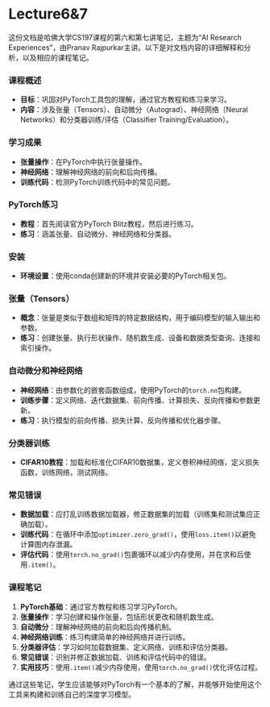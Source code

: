 # Lecture6&7

这份文档是哈佛大学CS197课程的第六和第七讲笔记，主题为“AI Research Experiences”，由Pranav Rajpurkar主讲。以下是对文档内容的详细解释和分析，以及相应的课程笔记。

### 课程概述
- **目标**：巩固对PyTorch工具包的理解，通过官方教程和练习来学习。
- **内容**：涉及张量（Tensors）、自动微分（Autograd）、神经网络（Neural Networks）和分类器训练/评估（Classifier Training/Evaluation）。

### 学习成果
- **张量操作**：在PyTorch中执行张量操作。
- **神经网络**：理解神经网络的前向和后向传播。
- **训练代码**：检测PyTorch训练代码中的常见问题。

### PyTorch练习
- **教程**：首先阅读官方PyTorch Blitz教程，然后进行练习。
- **练习**：涵盖张量、自动微分、神经网络和分类器。

### 安装
- **环境设置**：使用conda创建新的环境并安装必要的PyTorch相关包。

### 张量（Tensors）
- **概念**：张量是类似于数组和矩阵的特定数据结构，用于编码模型的输入输出和参数。
- **练习**：创建张量、执行形状操作、随机数生成、设备和数据类型查询、连接和索引操作。

### 自动微分和神经网络
- **神经网络**：由参数化的嵌套函数组成，使用PyTorch的`torch.nn`包构建。
- **训练步骤**：定义网络、迭代数据集、前向传播、计算损失、反向传播和参数更新。
- **练习**：执行模型的前向传播、损失计算、反向传播和优化器步骤。

### 分类器训练
- **CIFAR10教程**：加载和标准化CIFAR10数据集，定义卷积神经网络，定义损失函数，训练网络，测试网络。

### 常见错误
- **数据加载**：应打乱训练数据加载器，修正数据集的加载（训练集和测试集应正确加载）。
- **训练代码**：在循环中添加`optimizer.zero_grad()`，使用`loss.item()`以避免计算图内存泄漏。
- **评估代码**：使用`torch.no_grad()`包裹循环以减少内存使用，并在求和后使用`.item()`。

### 课程笔记
1. **PyTorch基础**：通过官方教程和练习学习PyTorch。
2. **张量操作**：学习创建和操作张量，包括形状更改和随机数生成。
3. **自动微分**：理解神经网络的前向和后向传播机制。
4. **神经网络训练**：练习构建简单的神经网络并进行训练。
5. **分类器评估**：学习如何加载数据集、定义网络、训练和评估分类器。
6. **常见错误**：识别并修正数据加载、训练和评估代码中的错误。
7. **实用技巧**：使用`.item()`减少内存使用，使用`torch.no_grad()`优化评估过程。

通过这些笔记，学生应该能够对PyTorch有一个基本的了解，并能够开始使用这个工具来构建和训练自己的深度学习模型。